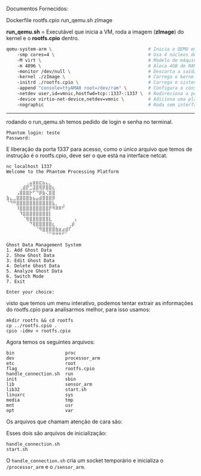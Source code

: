 Documentos Fornecidos:

Dockerfile   rootfs.cpio   run_qemu.sh   zImage

**run_qemu.sh** = Executável que inicia a VM, roda a imagem (**zImage**) do kernel e o **rootfs.cpio** dentro.

```sh
qemu-system-arm \                                    # Inicia o QEMU emulando uma máquina ARM
    -smp cores=4 \                                   # Usa 4 núcleos de CPU.
    -M virt \                                        # Modelo de máquina virtual genérico (ARM "virt").
    -m 4096 \                                        # Aloca 4GB de RAM para a VM.
    -monitor /dev/null \                             # Descarta a saída do monitor do QEMU.
    -kernel ./zImage \                               # Carrega o kernel Linux (arquivo 'zImage').
    -initrd ./rootfs.cpio \                          # Carrega o sistema de arquivos inicial (RAM disk).
    -append "console=ttyAMA0 root=/dev/ram" \        # Configura o console e o disco raiz.
    -netdev user,id=vmnic,hostfwd=tcp::1337-:1337 \  # Redireciona a porta 1337 (host -> VM).
    -device virtio-net-device,netdev=vmnic \         # Adiciona uma placa de rede virtual.
    -nographic                                       # Roda sem interface gráfica (tudo no terminal).
```

------------------------------------------------------------------------------------------------------------------------------

rodando o run_qemu.sh temos pedido de login e senha no terminal.

```
Phantom login: teste
Password: 
```

E liberação da porta 1337 para acesso, como o único arquivo que temos de instrução é o rootfs.cpio, deve ser o que está na interface netcat.

```
nc localhost 1337  
Welcome to the Phantom Processing Platform

⠀⠀⠀⠀⠀⠀⢀⣤⣶⣶⣖⣦⣄⡀⠀⠀⠀⠀⠀⠀⠀⠀
⠀⠀⠀⠀⢀⣾⡟⣉⣽⣿⢿⡿⣿⣿⣆⠀⠀⠀⠀⠀⠀⠀
⠀⠀⠀⢠⣿⣿⣿⡗⠋⠙⡿⣷⢌⣿⣿⠀⠀⠀⠀⠀⠀⠀
⣷⣄⣀⣿⣿⣿⣿⣷⣦⣤⣾⣿⣿⣿⡿⠀⠀⠀⠀⠀⠀⠀
⠈⠙⠛⣿⣿⣿⣿⣿⣿⣿⣿⣿⣿⣿⣧⡀⠀⢀⠀⠀⠀⠀
⠀⠀⠀⠸⣿⣿⣿⣿⣿⣿⣿⣿⣿⡟⠻⠿⠿⠋⠀⠀⠀⠀
⠀⠀⠀⠀⠹⣿⣿⣿⣿⣿⣿⣿⣿⡇⠀⠀⠀⠀⠀⠀⠀⠀
⠀⠀⠀⠀⠀⠈⢿⣿⣿⣿⣿⣿⣿⣇⠀⠀⠀⠀⠀⠀⠀⡄
⠀⠀⠀⠀⠀⠀⠀⠙⢿⣿⣿⣿⣿⣿⣆⠀⠀⠀⠀⢀⡾⠀
⠀⠀⠀⠀⠀⠀⠀⠀⠀⠈⠻⣿⣿⣿⣿⣷⣶⣴⣾⠏⠀⠀
⠀⠀⠀⠀⠀⠀⠀⠀⠀⠀⠀⠀⠈⠉⠛⠛⠛⠋⠁⠀⠀⠀

Ghost Data Management System
1. Add Ghost Data
2. Show Ghost Data
3. Edit Ghost Data
4. Delete Ghost Data
5. Analyze Ghost Data
6. Switch Mode
7. Exit

Enter your choice:
```

visto que temos um menu interativo, podemos tentar extrair as informações do rootfs.cpio para analisarmos melhor, para isso usamos:

```
mkdir rootfs && cd rootfs
cp ../rootfs.cpio .
cpio -idmv < rootfs.cpio
```

Agora temos os seguintes arquivos:

```
bin                   proc
dev                   processor_arm
etc                   root
flag                  rootfs.cpio
handle_connection.sh  run
init                  sbin
lib                   sensor_arm
lib32                 start.sh
linuxrc               sys
media                 tmp
mnt                   usr
opt                   var
```

Os arquivos que chamam atenção de cara são:

Esses dois são arquivos de inicialização:
```
handle_connection.sh
start.sh
```

 O `handle_connection.sh` cria um socket temporário e inicializa o `/processor_arm` e o `/sensor_arm`.


